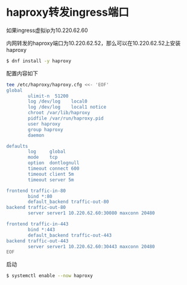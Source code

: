 # haproxy转发ingress端口



如果ingress虚拟ip为10.220.62.60

内网转发的haproxy端口为10.220.62.52，那么可以在10.220.62.52上安装haproxy

```bash
$ dnf install -y haproxy
```

配置内容如下

```bash
tee /etc/haproxy/haproxy.cfg <<- 'EOF'
global
        ulimit-n  51200
        log /dev/log    local0
        log /dev/log    local1 notice
        chroot /var/lib/haproxy
        pidfile /var/run/haproxy.pid
        user haproxy
        group haproxy
        daemon

defaults
        log     global
        mode    tcp
        option  dontlognull
        timeout connect 600
        timeout client 5m
        timeout server 5m

frontend traffic-in-80
        bind *:80
        default_backend traffic-out-80
backend traffic-out-80
        server server1 10.220.62.60:30080 maxconn 20480

frontend traffic-in-443
        bind *:443
        default_backend traffic-out-443
backend traffic-out-443
        server server1 10.220.62.60:30443 maxconn 20480
EOF
```

启动

```bash
$ systemctl enable --now haproxy
```

